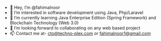 - 👋 Hey, I’m @fahimalnoor
- 👀 I’m interested in software development using Java, Php/Laravel
- 🌱 I’m currently learning Java Enterprise Edition (Spring Framework) and Blockchain Technology (Web 3.0)
- 💞️ I’m looking forward to collaborating on any web based project
- 📫 Contact me at- cto@techno-plex.com or fahimalnoor1@gmail.com
